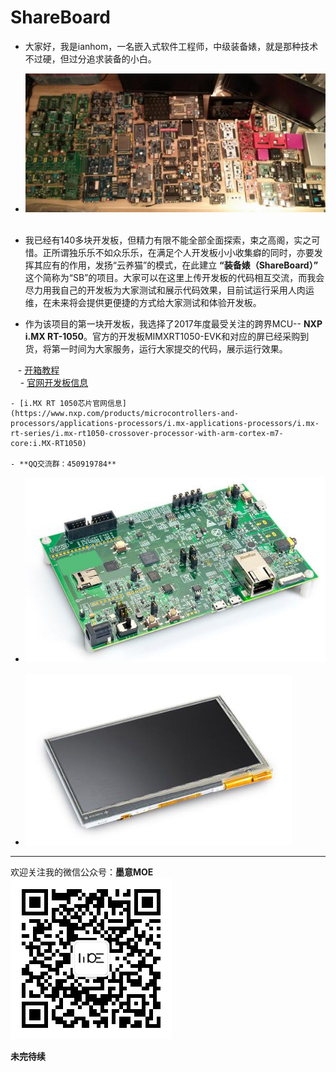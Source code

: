 # ShareBoard
- 大家好，我是ianhom，一名嵌入式软件工程师，中级装备婊，就是那种技术不过硬，但过分追求装备的小白。
- ![](https://github.com/ianhom/Note-of-all/blob/master/Pic/Misc/all_boards2.jpg?raw=true)     
- 我已经有140多块开发板，但精力有限不能全部全面探索，束之高阁，实之可惜。正所谓独乐乐不如众乐乐，在满足个人开发板小小收集癖的同时，亦要发挥其应有的作用，发扬“云养猫”的模式，在此建立 **“装备婊（ShareBoard）”** 这个简称为“SB”的项目。大家可以在这里上传开发板的代码相互交流，而我会尽力用我自己的开发板为大家测试和展示代码效果，目前试运行采用人肉运维，在未来将会提供更便捷的方式给大家测试和体验开发板。

- 作为该项目的第一块开发板，我选择了2017年度最受关注的跨界MCU-- **NXP i.MX RT-1050**。官方的开发板MIMXRT1050-EVK和对应的屏已经采购到货，将第一时间为大家服务，运行大家提交的代码，展示运行效果。    

    - [开箱教程](https://www.nxp.com/support/developer-resources/software-development-tools/i.mx-developer-resources/i.mx-rt1050-evaluation-kit:MIMXRT1050-EVK?&tab=In-Depth_Tab&tid=vanMIMXRT1050-EVK/startnow)    
     
    - [官网开发板信息](https://www.nxp.com/support/developer-resources/software-development-tools/i.mx-developer-resources/i.mx-rt1050-evaluation-kit:MIMXRT1050-EVK)    
     
    - [i.MX RT 1050芯片官网信息](https://www.nxp.com/products/microcontrollers-and-processors/applications-processors/i.mx-applications-processors/i.mx-rt-series/i.mx-rt1050-crossover-processor-with-arm-cortex-m7-core:i.MX-RT1050)     

    - **QQ交流群：450919784**     
     

- ![](https://github.com/ianhom/Note-of-all/blob/master/Pic/Misc/MIMXRT1050-EVK-DEVICE.jpg?raw=true)     
- ![](https://github.com/ianhom/Note-of-all/blob/master/Pic/Misc/MIMXRT1050-EVK-DEVICE2.jpg?raw=true)


------

欢迎关注我的微信公众号：**墨意MOE**    
![](https://github.com/ianhom/Note-of-all/blob/master/Pic/Misc/qrcode_for_gh_a64f54357afb_258.jpg?raw=true)        




**未完待续**
